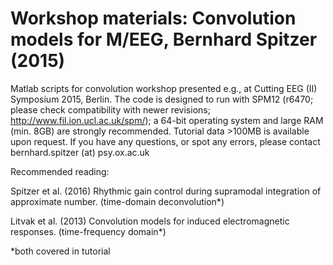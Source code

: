 # Workshop materials: Convolution models for M/EEG, Bernhard Spitzer (2015)
Matlab scripts for convolution workshop presented e.g., at Cutting EEG (II) Symposium 2015, Berlin. The code is designed to run with SPM12 (r6470; please check compatibility with newer revisions; http://www.fil.ion.ucl.ac.uk/spm/); a 64-bit operating system and large RAM (min. 8GB) are strongly recommended. Tutorial data >100MB is available upon request. If you have any questions, or spot any errors, please contact bernhard.spitzer (at) psy.ox.ac.uk 

Recommended reading:

Spitzer et al. (2016) Rhythmic gain control during supramodal integration of approximate number. (time-domain deconvolution*)

Litvak et al. (2013) Convolution models for induced electromagnetic responses. (time-frequency domain*)

*both covered in tutorial
